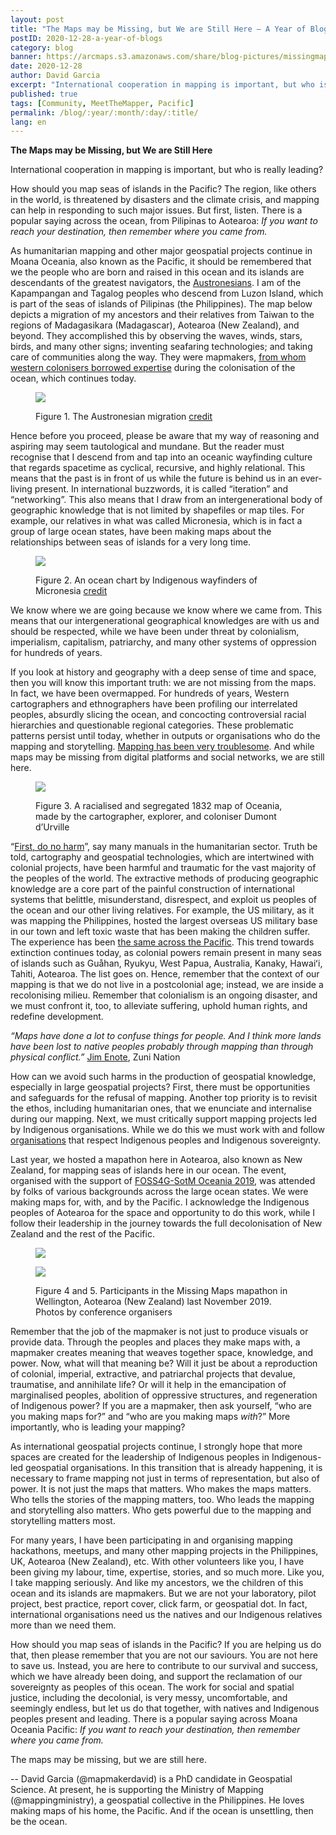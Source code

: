 ```yaml
---
layout: post
title: "The Maps may be Missing, but We are Still Here – A Year of Blogs – Dec 2020"
postID: 2020-12-28-a-year-of-blogs
category: blog
banner: https://arcmaps.s3.amazonaws.com/share/blog-pictures/missingmaps-blog_20201228_banner.png
date: 2020-12-28
author: David Garcia 
excerpt: "International cooperation in mapping is important, but who is really leading?"
published: true
tags: [Community, MeetTheMapper, Pacific]
permalink: /blog/:year/:month/:day/:title/
lang: en
---
```

**The Maps may be Missing, but We are Still Here**

International cooperation in mapping is important, but who is really leading?

How should you map seas of islands in the Pacific? The region, like others in the world, is threatened by disasters and the climate crisis, and mapping can help in responding to such major issues. But first, listen. There is a popular saying across the ocean, from Pilipinas to Aotearoa:
*If you want to reach your destination, then remember where you came from.*

As humanitarian mapping and other major geospatial projects continue in Moana Oceania, also known as the Pacific, it should be remembered that we the people who are born and raised in this ocean and its islands are descendants of the greatest navigators, the [Austronesians](https://en.wikipedia.org/wiki/Austronesian_peoples). I am of the Kapampangan and Tagalog peoples who descend from Luzon Island, which is part of the seas of islands of Pilipinas (the Philippines). The map below depicts a migration of my ancestors and their relatives from Taiwan to the regions of Madagasikara (Madagascar), Aotearoa (New Zealand), and beyond. They accomplished this by observing the waves, winds, stars, birds, and many other signs; inventing seafaring technologies; and taking care of communities along the way. They were mapmakers, [from whom western colonisers borrowed expertise](https://en.wikipedia.org/wiki/Enrique_of_Malacca) during the colonisation of the ocean, which continues today.

<figure>
<img src="https://arcmaps.s3.amazonaws.com/share/blog-pictures/missingmaps-blog_20201228_photo1.png">
<p class="caption"> Figure 1. The Austronesian migration <a href="https://www.researchgate.net/figure/Map-outlining-migratory-paths-of-Austronesian-speaking-populations-including-estimated_fig1_224709266" target="\_blank">credit</a> </p> </p>
</figure>

Hence before you proceed, please be aware that my way of reasoning and aspiring may seem tautological and mundane. But the reader must recognise that I descend from and tap into an oceanic wayfinding culture that regards spacetime as cyclical, recursive, and highly relational. This means that the past is in front of us while the future is behind us in an ever-living present. In international buzzwords, it is called “iteration” and “networking”. This also means that I draw from an intergenerational body of geographic knowledge that is not limited by shapefiles or map tiles. For example, our relatives in what was called Micronesia, which is in fact a group of large ocean states, have been making maps about the relationships between seas of islands for a very long time.

<figure>
<img src="https://arcmaps.s3.amazonaws.com/share/blog-pictures/missingmaps-blog_20201228_photo2.png">
<p class="caption"> Figure 2. An ocean chart by Indigenous wayfinders of Micronesia <a href="https://www.nationalgeographic.org/media/micronesian-stick-chart/" target="\_blank">credit</a> </p> </p>
</figure>

We know where we are going because we know where we came from. This means that our intergenerational geographical knowledges are with us and should be respected, while we have been under threat by colonialism, imperialism, capitalism, patriarchy, and many other systems of oppression for hundreds of years.

If you look at history and geography with a deep sense of time and space, then you will know this important truth: we are not missing from the maps. In fact, we have been overmapped. For hundreds of years, Western cartographers and ethnographers have been profiling our interrelated peoples, absurdly slicing the ocean, and concocting controversial racial hierarchies and questionable regional categories. These problematic patterns persist until today, whether in outputs or organisations who do the mapping and storytelling. [Mapping has been very troublesome](https://thebaffler.com/latest/the-map-and-the-territory-aguilar-gil). And while maps may be missing from digital platforms and social networks, we are still here.

<figure>
<img src="https://arcmaps.s3.amazonaws.com/share/blog-pictures/missingmaps-blog_20201228_photo3.png">
<p class="caption"> Figure 3. A racialised and segregated 1832 map of Oceania, made by the cartographer, explorer, and coloniser Dumont d’Urville </p> </p>
</figure>

“[First, do no harm](https://en.wikipedia.org/wiki/Primum_non_nocere)”, say many manuals in the humanitarian sector. Truth be told, cartography and geospatial technologies, which are intertwined with colonial projects, have been harmful and traumatic for the vast majority of the peoples of the world. The extractive methods of producing geographic knowledge are a core part of the painful construction of international systems that belittle, misunderstand, disrespect, and exploit us peoples of the ocean and our other living relatives. For example, the US military, as it was mapping the Philippines, hosted the largest overseas US military base in our town and left toxic waste that has been making the children suffer. The experience has been [the same across the Pacific](https://www.theguardian.com/world/2020/oct/11/poisoning-the-pacific-new-book-details-us-military-contamination-of-islands-and-ocean). This trend towards extinction continues today, as colonial powers remain present in many seas of islands such as Guåhan, Ryukyu, West Papua, Australia, Kanaky, Hawaiʻi, Tahiti, Aotearoa. The list goes on. Hence, remember that the context of our mapping is that we do not live in a postcolonial age; instead, we are inside a recolonising milieu. Remember that colonialism is an ongoing disaster, and we must confront it, too, to alleviate suffering, uphold human rights, and redefine development.

*“Maps have done a lot to confuse things for people. And I think more lands have been lost to native peoples probably through mapping than through physical conflict.”* [Jim Enote](https://aeon.co/videos/native-cartography-a-bold-mapmaking-project-that-challenges-western-notions-of-place), Zuni Nation

How can we avoid such harms in the production of geospatial knowledge, especially in large geospatial projects? First, there must be opportunities and safeguards for the refusal of mapping. Another top priority is to revisit the ethos, including humanitarian ones, that we enunciate and internalise during our mapping. Next, we must critically support mapping projects led by Indigenous organisations. While we do this we must work with and follow [organisations](https://www.indigenousmaps.com/) that respect Indigenous peoples and Indigenous sovereignty.

Last year, we hosted a mapathon here in Aotearoa, also known as New Zealand, for mapping seas of islands here in our ocean. The event, organised with the support of [FOSS4G-SotM Oceania 2019](https://www.osgeo.org/events/foss4g-sotm-oceania-2019/), was attended by folks of various backgrounds across the large ocean states. We were making maps for, with, and by the Pacific. I acknowledge the Indigenous peoples of Aotearoa for the space and opportunity to do this work, while I follow their leadership in the journey towards the full decolonisation of New Zealand and the rest of the Pacific.

<figure>
<img src="https://arcmaps.s3.amazonaws.com/share/blog-pictures/missingmaps-blog_20201228_photo4.png">
</figure>

<figure>
<img src="https://arcmaps.s3.amazonaws.com/share/blog-pictures/missingmaps-blog_20201228_photo5.png">
<p class="caption"> Figure 4 and 5. Participants in the Missing Maps mapathon in Wellington, Aotearoa (New Zealand) last November 2019. Photos by conference organisers </p> </p>
</figure>

Remember that the job of the mapmaker is not just to produce visuals or provide data. Through the peoples and places they make maps with, a mapmaker creates meaning that weaves together space, knowledge, and power. Now, what will that meaning be? Will it just be about a reproduction of colonial, imperial, extractive, and patriarchal projects that devalue, traumatise, and annihilate life? Or will it help in the emancipation of marginalised peoples, abolition of oppressive structures, and regeneration of Indigenous power? If you are a mapmaker, then ask yourself, “who are you making maps for?” and “who are you making maps *with*?” More importantly, who is leading your mapping?

As international geospatial projects continue, I strongly hope that more spaces are created for the leadership of Indigenous peoples in Indigenous-led geospatial organisations. In this transition that is already happening, it is necessary to frame mapping not just in terms of representation, but also of power.  It is not just the maps that matters. Who makes the maps matters. Who tells the stories of the mapping matters, too. Who leads the mapping and storytelling also matters. Who gets powerful due to the mapping and storytelling matters most.

For many years, I have been participating in and organising mapping hackathons, meetups, and many other mapping projects in the Philippines, UK, Aotearoa (New Zealand), etc. With other volunteers like you, I have been giving my labour, time, expertise, stories, and so much more. Like you, I take mapping seriously. And like my ancestors, we the children of this ocean and its islands are mapmakers. But we are not your laboratory, pilot project, best practice, report cover, click farm, or geospatial dot. In fact, international organisations need us the natives and our Indigenous relatives more than we need them.

How should you map seas of islands in the Pacific? If you are helping us do that, then please remember that you are not our saviours. You are not here to save us. Instead, you are here to contribute to our survival and success, which we have already been doing, and support the reclamation of our sovereignty as peoples of this ocean. The work for social and spatial justice, including the decolonial, is very messy, uncomfortable, and seemingly endless, but let us do that together, with natives and Indigenous peoples present and leading. There is a popular saying across Moana Oceania Pacific:
*If you want to reach your destination, then remember where you came from.*

The maps may be missing, but we are still here.

-- 
David Garcia (@mapmakerdavid) is a PhD candidate in Geospatial Science. At present, he is supporting the Ministry of Mapping (@mappingministry), a geospatial collective in the  Philippines. He loves making maps of his home, the Pacific. And if the ocean is unsettling, then be the ocean.
